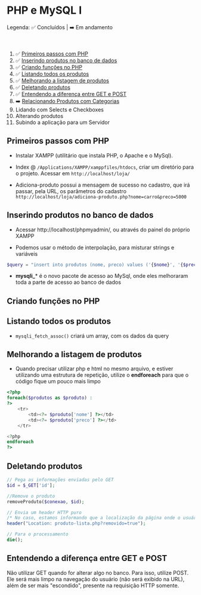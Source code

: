 # PHP e MySQL I

Legenda: :white_check_mark: Concluídos | :arrow_right: Em andamento <br/><br/><br/>

1. :white_check_mark: [Primeiros passos com PHP](#primeiros-passos-com-php)
2. :white_check_mark: [Inserindo produtos no banco de dados](#inserindo-produtos-no-banco-de-dados)
3. :white_check_mark: [Criando funções no PHP](#)
4. :white_check_mark: [Listando todos os produtos](#)
5. :white_check_mark: [Melhorando a listagem de produtos](#)
6. :white_check_mark: [Deletando produtos](#)
7. :white_check_mark: [Entendendo a diferença entre GET e POST](#)
8. :arrow_right: [Relacionando Produtos com Categorias](#)
9. Lidando com Selects e Checkboxes
10. Alterando produtos
11. Subindo a aplicação para um Servidor

## Primeiros passos com PHP
- Instalar XAMPP (utilitário que instala PHP, o Apache e o MySql).

- Index @ ```/Applications/XAMPP/xamppfiles/htdocs```, criar um diretório para o projeto. Acessar em ```http://localhost/loja/```

- Adiciona-produto possui a mensagem de sucesso no cadastro, que irá passar, pela URL, os parâmetros do cadastro ```http://localhost/loja/adiciona-produto.php?nome=carro&preco=5000```

## Inserindo produtos no banco de dados
- Acessar http://localhost/phpmyadmin/, ou através do painel do próprio XAMPP

- Podemos usar o método de interpolação, para misturar strings e variáveis 
```php 
$query = "insert into produtos (nome, preco) values ('{$nome}', '{$preco}')";
```
- **mysqli_*** é o novo pacote de acesso ao MySql, onde eles melhoraram toda a parte de acesso ao banco de dados

## Criando funções no PHP

## Listando todos os produtos
- ```mysqli_fetch_assoc()``` criará um array, com os dados da query

## Melhorando a listagem de produtos
- Quando precisar utilizar php e html no mesmo arquivo, e estiver utilizando uma estrutura de repetição, utilize o **endforeach** para que o código fique um pouco mais limpo
```php
<?php
foreach($produtos as $produto) :
?>
    <tr>
        <td><?= $produto['nome'] ?></td>
        <td><?= $produto['preco'] ?></td>
    </tr>

<?php
endforeach
?>
```

## Deletando produtos
```php
// Pega as informações enviadas pelo GET
$id = $_GET['id'];

//Remove o produto
removeProduto($conexao, $id);

// Envia um header HTTP puro
/* No caso, estamos informando que a localização da página onde o usuário deve ir é produto-lista.php, enviando como parâmetro que a remoção foi efetuada com sucesso. Ou seja, definimos que a chave é Location e o seu valor é a página que queremos. O navegador irá então fazer esse redirecionamento para o usuário */
header("Location: produto-lista.php?removido=true");

// Para o processamento
die();
```

## Entendendo a diferença entre GET e POST
Não utilizar GET quando for alterar algo no banco. Para isso, utilize POST. Ele será mais limpo na navegação do usuário (não será exibido na URL), além de ser mais "escondido", presente na requisição HTTP somente.

